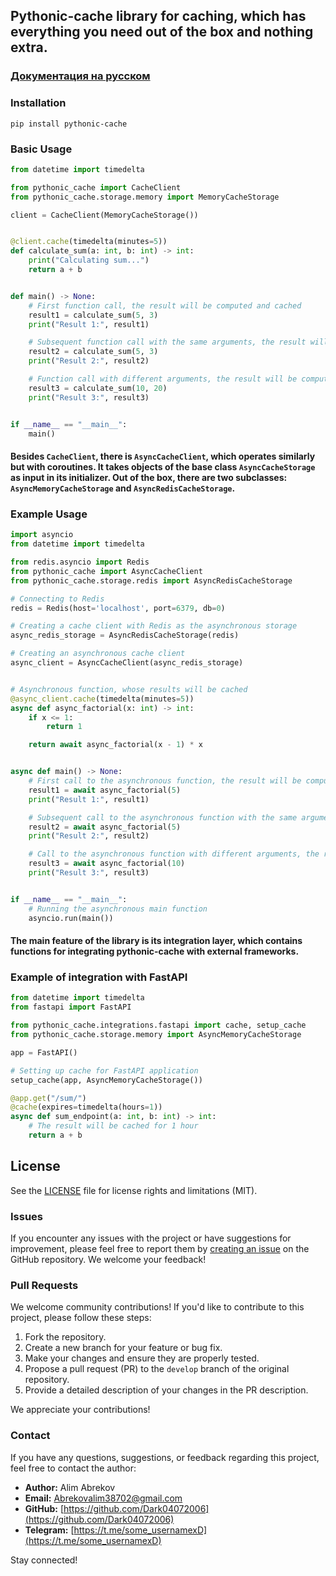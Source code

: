 ## Pythonic-cache library for caching, which has everything you need out of the box and nothing extra.

### [Документация на русском](https://github.com/Dark04072006/pythonic-cache/blob/main/README.ru.md)

### Installation
``` shell
pip install pythonic-cache
```

### Basic Usage
``` python
from datetime import timedelta

from pythonic_cache import CacheClient
from pythonic_cache.storage.memory import MemoryCacheStorage

client = CacheClient(MemoryCacheStorage())


@client.cache(timedelta(minutes=5))
def calculate_sum(a: int, b: int) -> int:
    print("Calculating sum...")
    return a + b


def main() -> None:
    # First function call, the result will be computed and cached
    result1 = calculate_sum(5, 3)
    print("Result 1:", result1)

    # Subsequent function call with the same arguments, the result will be fetched from the cache
    result2 = calculate_sum(5, 3)
    print("Result 2:", result2)

    # Function call with different arguments, the result will be computed again and cached
    result3 = calculate_sum(10, 20)
    print("Result 3:", result3)


if __name__ == "__main__":
    main()
```

#### Besides `CacheClient`, there is `AsyncCacheClient`, which operates similarly but with coroutines. It takes objects of the base class `AsyncCacheStorage` as input in its initializer. Out of the box, there are two subclasses: `AsyncMemoryCacheStorage` and `AsyncRedisCacheStorage`.

### Example Usage
``` python
import asyncio
from datetime import timedelta

from redis.asyncio import Redis
from pythonic_cache import AsyncCacheClient
from pythonic_cache.storage.redis import AsyncRedisCacheStorage

# Connecting to Redis
redis = Redis(host='localhost', port=6379, db=0)

# Creating a cache client with Redis as the asynchronous storage
async_redis_storage = AsyncRedisCacheStorage(redis)

# Creating an asynchronous cache client
async_client = AsyncCacheClient(async_redis_storage)


# Asynchronous function, whose results will be cached
@async_client.cache(timedelta(minutes=5))
async def async_factorial(x: int) -> int:
    if x <= 1:
        return 1

    return await async_factorial(x - 1) * x


async def main() -> None:
    # First call to the asynchronous function, the result will be computed and cached
    result1 = await async_factorial(5)
    print("Result 1:", result1)

    # Subsequent call to the asynchronous function with the same arguments, the result will be fetched from the cache
    result2 = await async_factorial(5)
    print("Result 2:", result2)

    # Call to the asynchronous function with different arguments, the result will be computed again and cached
    result3 = await async_factorial(10)
    print("Result 3:", result3)


if __name__ == "__main__":
    # Running the asynchronous main function
    asyncio.run(main())
```

#### The main feature of the library is its integration layer, which contains functions for integrating pythonic-cache with external frameworks.

### Example of integration with FastAPI
``` python
from datetime import timedelta
from fastapi import FastAPI

from pythonic_cache.integrations.fastapi import cache, setup_cache
from pythonic_cache.storage.memory import AsyncMemoryCacheStorage

app = FastAPI()

# Setting up cache for FastAPI application
setup_cache(app, AsyncMemoryCacheStorage())

@app.get("/sum/")
@cache(expires=timedelta(hours=1))
async def sum_endpoint(a: int, b: int) -> int:
    # The result will be cached for 1 hour
    return a + b
```

## License
See the [LICENSE](https://github.com/Dark04072006/pythonic-cache/blob/main/LICENSE.md) file for license rights and limitations (MIT).

### Issues
If you encounter any issues with the project or have suggestions for improvement, please feel free to report them by [creating an issue](https://github.com/Dark04072006/pythonic-cache/issues) on the GitHub repository. We welcome your feedback!

### Pull Requests
We welcome community contributions! If you'd like to contribute to this project, please follow these steps:

1. Fork the repository.
2. Create a new branch for your feature or bug fix.
3. Make your changes and ensure they are properly tested.
4. Propose a pull request (PR) to the `develop` branch of the original repository.
5. Provide a detailed description of your changes in the PR description.

We appreciate your contributions!

### Contact
If you have any questions, suggestions, or feedback regarding this project, feel free to contact the author:

- **Author:** Alim Abrekov
- **Email:** Abrekovalim38702@gmail.com
- **GitHub:** [https://github.com/Dark04072006](https://github.com/Dark04072006)
- **Telegram:** [https://t.me/some_usernamexD](https://t.me/some_usernamexD)

Stay connected!
